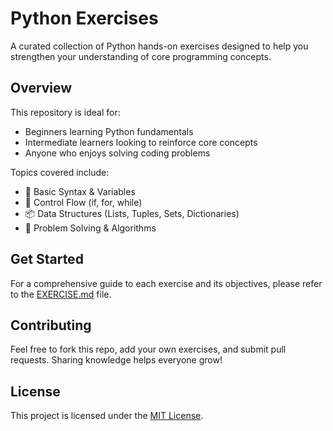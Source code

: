 # Python Exercises

A curated collection of Python hands-on exercises designed to help you strengthen your understanding of core programming concepts.

## Overview

This repository is ideal for:

- Beginners learning Python fundamentals
- Intermediate learners looking to reinforce core concepts
- Anyone who enjoys solving coding problems

Topics covered include:

- 🧠 Basic Syntax & Variables  
- 🔁 Control Flow (if, for, while)  
- 📦 Data Structures (Lists, Tuples, Sets, Dictionaries)  
- 🎯 Problem Solving & Algorithms  

## Get Started

For a comprehensive guide to each exercise and its objectives, please refer to the [EXERCISE.md](EXERCISE.md) file.

## Contributing

Feel free to fork this repo, add your own exercises, and submit pull requests. Sharing knowledge helps everyone grow!

## License

This project is licensed under the [MIT License](LICENSE).
